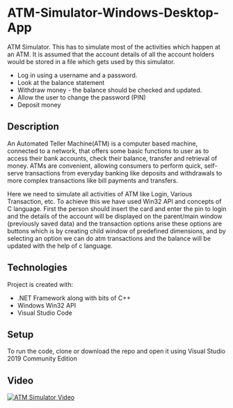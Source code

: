 # ATM-Simulator-Windows-Desktop-App

ATM Simulator. This has to simulate most of the activities which happen at an ATM. It is assumed that the account details of all the account holders would be stored in a file which gets used by this simulator.

* Log in using a username and a password. 
* Look at the balance statement 
* Withdraw money - the balance should be checked and updated.
* Allow the user to change the password (PIN) 
* Deposit money

## Description

An Automated Teller Machine(ATM) is a computer based machine, connected to a network, that offers some basic functions to user as to access their bank accounts, check their balance, transfer and retrieval of money. ATMs are convenient, allowing consumers to perform quick, self-serve transactions from everyday banking like deposits and withdrawals to more complex transactions like bill payments and transfers.

Here we need to simulate all activities of ATM like Login, Various Transaction, etc.
To achieve this we have used Win32 API and concepts of C language. First the person should insert the card and enter the pin to login and the details of the account will be displayed on the parent/main window (previously saved data) and the transaction options arise these options are buttons which is by creating child window of predefined dimensions, and by selecting an option we can do atm transactions and the balance will be updated with the help of c language.

## Technologies

Project is created with:
* .NET Framework along with bits of C++ 
* Windows Win32 API
* Visual Studio Code

## Setup

To run the code, clone or download the repo and open it using Visual Studio 2019 Community Edition

## Video 

[![ATM Simulator Video]()](https://drive.google.com/file/d/17CuD8Et8DcEWfsGBv8_E5NdgIpvpfTAT)
